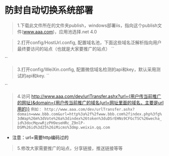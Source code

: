 ﻿# 防封自动切换系统部署

> 1.下载此文件所在的文件夹publish，windows部署iis，指向这个publish文件(www.aaa.com)，应用池选择.net 4.0

> 2.打开config/HostUrl.config, 配置域名池，下面这些域名泛解析指向用户最终要访问的站点（也就是大家要推广的站点）
``
<add key="Host" value="www.bbb.com,11.ccc.com,222.ddd.com,www.ddd.com" />
``
  
> 3.打开config/WeiXin.config, 配置微信域名检测的api和key，默认采用测试的api和key.
``
  <add key="wxCheckApi" value="http://wx.canyou168.com/pro/wxUrlCheck.ashx" />
  <add key="wxCheckApiKey" value="341e0b5df120394ec99e517b67774399" />
``

> 4.访问 http://www.aaa.com/dev/urlTransfer.ashx?url={用户传当前推广的网址}&domain={用户传当前推广的域名(url=网址里面的域名，主要是url用的)}
``
例如：
http://www.aaa.com/dev/urlTransfer.ashx?domain=www.bbb.com&url=http%3a%2f%2fwww.bbb.com%2findex.php%3fg%3dWap%26m%3dVote%26a%3dindex%26token%3duDSrEHNs9CFGcTSC%26wecha_id%3docMqvwRjzPH9eseHRc_Z9nlP-DSM%26id%3d25%26iMicms%3dmp.weixin.qq.com
``
- 注意：url=需要http编码过的

> 5.修改大家需要推广的站点，分享链接，推送链接等等